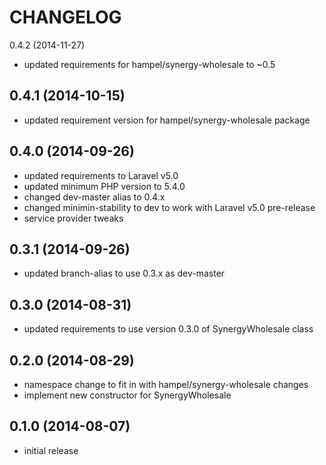 CHANGELOG
=========

0.4.2 (2014-11-27)

* updated requirements for hampel/synergy-wholesale to ~0.5

0.4.1 (2014-10-15)
------------------

* updated requirement version for hampel/synergy-wholesale package

0.4.0 (2014-09-26)
------------------

* updated requirements to Laravel v5.0
* updated minimum PHP version to 5.4.0
* changed dev-master alias to 0.4.x
* changed minimin-stability to dev to work with Laravel v5.0 pre-release
* service provider tweaks

0.3.1 (2014-09-26)
------------------

* updated branch-alias to use 0.3.x as dev-master

0.3.0 (2014-08-31)
------------------

* updated requirements to use version 0.3.0 of SynergyWholesale class

0.2.0 (2014-08-29)
------------------

* namespace change to fit in with hampel/synergy-wholesale changes
* implement new constructor for SynergyWholesale

0.1.0 (2014-08-07)
------------------

* initial release